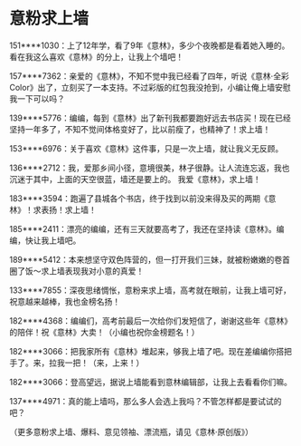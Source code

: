 # 意粉求上墙

151****1030：上了12年学，看了9年《意林》，多少个夜晚都是看着她入睡的。看在我这么喜欢《意林》的分上，让我上个墙吧！ 

157****7362：亲爱的《意林》，不知不觉中我已经看了四年，听说《意林·全彩Color》出了，立刻买了一本支持。不过彩版的红包我没抢到，小编让俺上墙安慰我一下可以吗？ 

139****5776：编编，每到《意林》出了新刊我都要跑好远去书店买！现在已经坚持一年多了，不知不觉间体格变好了，比以前瘦了，也精神了！求上墙！ 

153****6976：关于喜欢《意林》这件事，只是一次上墙，就让我义无反顾。 

136****2712：我，爱那乡间小径，意境很美，林子很静。让人流连忘返，我也沉迷于其中，上面的天空很蓝，墙还是要上的。 我爱《意林》，求上墙！ 

183****3594：跑遍了县城各个书店，终于找到以前没来得及买的两期《意林》！求表扬！求上墙！ 

185****2411：漂亮的编编，还有三天就要高考了，我还在坚持读《意林》。编编，快让我上墙吧。 

189****5412：本来想坚守双色阵营的，但一打开我们三妹，就被粉嫩嫩的卷首圈了饭～求上墙表现我对小意的真爱！ 

133****7855：深夜思绪惆怅，意粉来求上墙，高考就在眼前，让我上墙可好，祝意越来越棒，我也金榜名扬！ 

182****4368：编编们，高考前最后一次给你们发短信了，谢谢这些年《意林》的陪伴！祝《意林》大卖！（小编也祝你金榜题名！） 

182****3066：把我家所有《意林》堆起来，够我上墙了吧。现在差编编你搭把手了。来，拉我一把！（来，上来！） 

182****3066：登高望远，据说上墙能看到意林编辑部，让我上去看看你们嘛。 

137****4971：真的能上墙吗，那么多人会选上我吗？不管怎样都是要试试的吧？ 

（更多意粉求上墙、爆料、意见领袖、漂流瓶，请见《意林·原创版》）